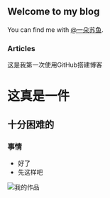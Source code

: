 ## Welcome to my blog

You can find me with [@一朵苏鱼](http://weibo.com/p/1005055219077121/home).

### Articles

这是我第一次使用GitHub搭建博客


# 这真是一件
## 十分困难的
### 事情

- 好了
- 先这样吧


![我的作品](http://wx2.sinaimg.cn/mw690/005HcInfly1fi2p430zbrj30af0ijab2.jpg)
